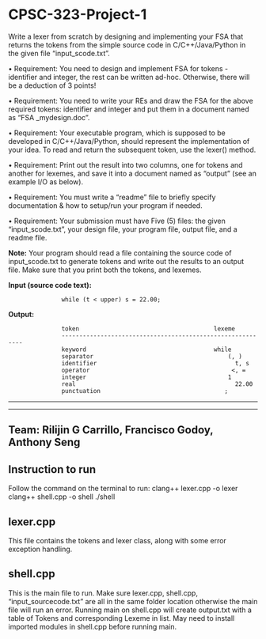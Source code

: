 # CPSC-323-Project-1

Write a lexer from scratch by designing and implementing your FSA that returns the tokens from the simple source code in C/C++/Java/Python in the given file “input_scode.txt”. 
 
• Requirement: You need to design and implement FSA for tokens - identifier and integer, the rest can be written ad-hoc. Otherwise, there will be a deduction of 3 points!

• Requirement: You need to write your REs and draw the FSA for the above required tokens: identifier and integer and put them in a document named as “FSA _mydesign.doc”.

• Requirement: Your executable program, which is supposed to be developed in C/C++/Java/Python, should represent the implementation of your idea. To read and return the subsequent token, use the lexer() method.

• Requirement: Print out the result into two columns, one for tokens and another for lexemes, and save it into a document named as “output” (see an example I/O as below).

• Requirement: You must write a “readme” file to briefly specify documentation & how to setup/run your program if needed.

• Requirement: Your submission must have Five (5) files: the given “input_scode.txt”, your design file, your program file, output file, and a readme file.

 **Note:** Your program should read a file containing the source code of input_scode.txt to generate tokens and write out the results to an output file. Make sure that you print both the tokens, and lexemes.

**Input (source code text):**

                   while (t < upper) s = 22.00;
  
**Output:**
 
                   token                                      lexeme
                   -----------------------------------------------------------
                   keyword                                    while 
                   separator                                      (, )            
                   identifier                                       t, s 
                   operator                                        <, = 
                   integer                                        1 
                   real                                             22.00  
                   punctuation                                   ; 

-------------------------------------------------------------------------------
-------------------------------------------------------------------------------

## Team: Rilijin G Carrillo, Francisco Godoy, Anthony Seng

## Instruction to run
Follow the command on the terminal to run:
clang++ lexer.cpp -o lexer
clang++ shell.cpp -o shell
./shell

## lexer.cpp
This file contains the tokens and lexer class, along with some error exception handling. 

## shell.cpp
This is the main file to run. 
Make sure lexer.cpp, shell.cpp, “input_sourcecode.txt” are all in the same folder location otherwise the main file will run an error. 
Running main on shell.cpp will create output.txt with a table of Tokens and corresponding Lexeme in list. May need to install imported modules in shell.cpp before running main.
